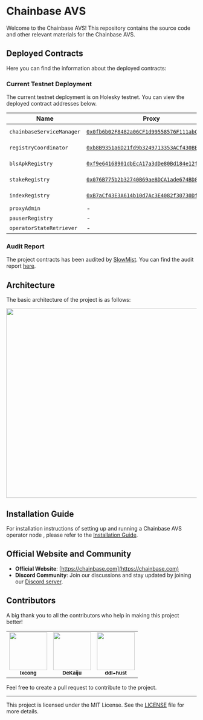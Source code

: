 # Chainbase AVS

Welcome to the Chainbase AVS! This repository contains the source code and other relevant materials for the Chainbase AVS.

## Deployed Contracts

Here you can find the information about the deployed contracts:

### Current Testnet Deployment

The current testnet deployment is on Holesky testnet. You can view the deployed contract addresses below.

| Name                                                                                                       | Proxy                                                                                 | Implementation                                                                        | Notes                                                                                                                                                |
|------------------------------------------------------------------------------------------------------------| ------------------------------------------------------------------------------------- | ------------------------------------------------------------------------------------- |------------------------------------------------------------------------------------------------------------------------------------------------------|
| `chainbaseServiceManager` | [`0x0fb6b02F8482a06CF1d99558576F111abC377932`](https://holesky.etherscan.io/address/0x0fb6b02F8482a06CF1d99558576F111abC377932) | [`0xE7a1603b13a48aeA9f7Fc31EB42F4941ABece69F`](https://holesky.etherscan.io/address/0xE7a1603b13a48aeA9f7Fc31EB42F4941ABece69F) | Proxy: [`TUP@4.9.6`](https://github.com/OpenZeppelin/openzeppelin-contracts/blob/v4.9.6/contracts/proxy/transparent/TransparentUpgradeableProxy.sol) |
| `registryCoordinator` | [`0xb8B9351a6D21fd9b3249713353ACf430BE2e6bBc`](https://holesky.etherscan.io/address/0xb8B9351a6D21fd9b3249713353ACf430BE2e6bBc) | [`0x606beE41FaeB30618d6378e875175b798c23e0D0`](https://holesky.etherscan.io/address/0x606beE41FaeB30618d6378e875175b798c23e0D0) | Proxy: [`TUP@4.9.6`](https://github.com/OpenZeppelin/openzeppelin-contracts/blob/v4.9.6/contracts/proxy/transparent/TransparentUpgradeableProxy.sol) |
| `blsApkRegistry` | [`0xf9e64168901dbEcA17a3dDe80Bd184e12f46853a`](https://holesky.etherscan.io/address/0xf9e64168901dbEcA17a3dDe80Bd184e12f46853a) | [`0xaf5b82390C1fA6b451c28176e9A60DC1A00529B8`](https://holesky.etherscan.io/address/0xaf5b82390C1fA6b451c28176e9A60DC1A00529B8) | Proxy: [`TUP@4.9.6`](https://github.com/OpenZeppelin/openzeppelin-contracts/blob/v4.9.6/contracts/proxy/transparent/TransparentUpgradeableProxy.sol) |
| `stakeRegistry` | [`0x076B775b2b32740B69ae8DCA1ade674BD8049231`](https://holesky.etherscan.io/address/0x076B775b2b32740B69ae8DCA1ade674BD8049231) | [`0x2dbFAC7bdAE9914EB7FBc8951e4D6807377a0dFf`](https://holesky.etherscan.io/address/0x2dbFAC7bdAE9914EB7FBc8951e4D6807377a0dFf) | Proxy: [`TUP@4.9.6`](https://github.com/OpenZeppelin/openzeppelin-contracts/blob/v4.9.6/contracts/proxy/transparent/TransparentUpgradeableProxy.sol) |
| `indexRegistry` | [`0xB7aCf43E3A614b10d7Ac3E4082f30730DfeC64EE`](https://holesky.etherscan.io/address/0xB7aCf43E3A614b10d7Ac3E4082f30730DfeC64EE) | [`0x2faFA82475b1278DB1445a4Af7ac4e790B854883`](https://holesky.etherscan.io/address/0x2faFA82475b1278DB1445a4Af7ac4e790B854883) | Proxy: [`TUP@4.9.6`](https://github.com/OpenZeppelin/openzeppelin-contracts/blob/v4.9.6/contracts/proxy/transparent/TransparentUpgradeableProxy.sol) |
| `proxyAdmin` | -                                                                                     | [`0xa92C5cb01fFa4B077Cc4AeA9d4fc67B622D97feD`](https://holesky.etherscan.io/address/0xa92C5cb01fFa4B077Cc4AeA9d4fc67B622D97feD) |                                                                                                                                                      |
| `pauserRegistry` | -                                                                                     | [`0xf093DBb28ae1CDA2c04A9398A9148ACA7dC3A445`](https://holesky.etherscan.io/address/0xf093DBb28ae1CDA2c04A9398A9148ACA7dC3A445) |                                                                                                                                                      |
| `operatorStateRetriever` | -                                                                                     | [`0x3e302917A4d007eAF367c182226Da217E9639d38`](https://holesky.etherscan.io/address/0x3e302917A4d007eAF367c182226Da217E9639d38) |                                                                                                                                                      |

### Audit Report

The project contracts has been audited by [SlowMist](https://www.slowmist.com/). You can find the audit report [here](https://github.com/chainbase-labs/chainbase-avs/blob/main/contracts/audit/Chainbase%20AVS%20-%20SlowMist%20Audit%20Report.pdf).

## Architecture

The basic architecture of the project is as follows:

<img src="https://raw.githubusercontent.com/chainbase-labs/chainbase-avs/refs/heads/main/doc/image/architecture.png" width="830" height="500"/>

## Installation Guide

For installation instructions of setting up and running a Chainbase AVS operator node , please refer to the [Installation Guide](https://docs.chainbase.com/node/operator).

## Official Website and Community

- **Official Website**: [https://chainbase.com](https://chainbase.com)
- **Discord Community**: Join our discussions and stay updated by joining our [Discord server](https://discord.com/invite/chainbase).

## Contributors

A big thank you to all the contributors who help in making this project better!

<table>
  <tr>
    <td align="center"><a href="https://github.com/lxcong"><img src="https://avatars.githubusercontent.com/u/8024426?v=4" width="100px;" alt=""/><br /><sub><b>lxcong</b></sub></a><br /></td>
    <td align="center"><a href="https://github.com/DeKaiju"><img src="https://avatars.githubusercontent.com/u/10413226?v=4" width="100px;" alt=""/><br /><sub><b>DeKaiju</b></sub></a><br /></td>
    <td align="center"><a href="https://github.com/ddl-hust"><img src="https://avatars.githubusercontent.com/u/24953789?v=4" width="100px;" alt=""/><br /><sub><b>ddl-hust</b></sub></a><br /></td>
  </tr>
</table>

Feel free to create a pull request to contribute to the project.

---
This project is licensed under the MIT License. See the [LICENSE](LICENSE) file for more details.